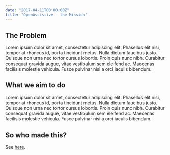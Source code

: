 ```yaml
---
date: "2017-04-11T00:00:00Z"
title: "OpenAssistive - the Mission"
---
```


<!--more-->

## The Problem

Lorem ipsum dolor sit amet, consectetur adipiscing elit. Phasellus elit nisi, tempor at rhoncus id, porta tincidunt metus. Nulla dictum faucibus justo. Quisque non urna nec tortor cursus lobortis. Proin quis nunc nibh. Curabitur consequat gravida augue, vitae vestibulum sem eleifend ac. Maecenas facilisis molestie vehicula. Fusce pulvinar nisi a orci iaculis bibendum.

## What we aim to do 

Lorem ipsum dolor sit amet, consectetur adipiscing elit. Phasellus elit nisi, tempor at rhoncus id, porta tincidunt metus. Nulla dictum faucibus justo. Quisque non urna nec tortor cursus lobortis. Proin quis nunc nibh. Curabitur consequat gravida augue, vitae vestibulum sem eleifend ac. Maecenas facilisis molestie vehicula. Fusce pulvinar nisi a orci iaculis bibendum.

## So who made this?

See [here](2017/04/who-made-this/). 